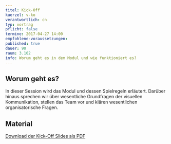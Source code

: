 ```yaml
---
titel: Kick-Off
kuerzel: v-ko
verantwortlich: cn
typ: vortrag
pflicht: false
termine: 2017-04-27 14:00
empfohlene-voraussetzungen: 
published: true
dauer: 90
raum: 3.102
info: Worum geht es in dem Modul und wie funktioniert es?
---
```


## Worum geht es?

In dieser Session wird das Modul und dessen Spielregeln erläutert. Darüber hinaus sprechen wir über wesentliche Grundfragen der visuellen Kommunikation, stellen das Team vor und klären wesentlichen organisatorische Fragen.

## Material

<p><a href="https://th-koeln.github.io/mi-bachelor-gdvk/download/inputs/about-gdvk.pdf">Download der Kick-Off Slides als PDF</a></p>

